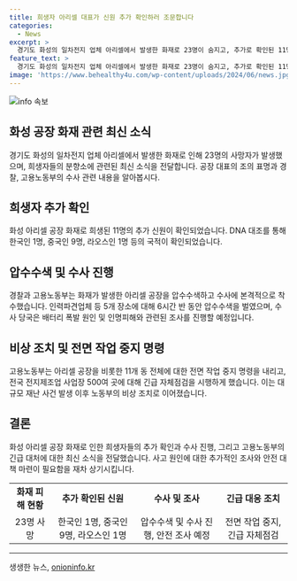 ```yaml
---
title: 희생자 아리셀 대표가 신원 추가 확인하러 조문합니다
categories:
  - News
excerpt: >
  경기도 화성의 일차전지 업체 아리셀에서 발생한 화재로 23명이 숨지고, 추가로 확인된 11명의 사망자에 대한 분향소가 마련되었다. 대표는 조의를 표하며 분향소를 찾았고, 경찰과 고용노동부는 수사에 착수했다. 희생자들의 신원은 한국인 1명과 중국인 9명, 라오스인 1명으로 확인되었으며, 압수수색을 통해 인력 수급 계약 문건 등을 확보했다. 노동부는 전지제조업 사업장에 긴급 자체점검을 시행했다.
feature_text: >
  경기도 화성의 일차전지 업체 아리셀에서 발생한 화재로 23명이 숨지고, 추가로 확인된 11명의 사망자에 대한 분향소가 마련되었다. 대표는 조의를 표하며 분향소를 찾았고, 경찰과 고용노동부는 수사에 착수했다. 희생자들의 신원은 한국인 1명과 중국인 9명, 라오스인 1명으로 확인되었으며, 압수수색을 통해 인력 수급 계약 문건 등을 확보했다. 노동부는 전지제조업 사업장에 긴급 자체점검을 시행했다.
image: 'https://www.behealthy4u.com/wp-content/uploads/2024/06/news.jpg'
---
```


<p><img src="https://www.behealthy4u.com/wp-content/uploads/2024/06/news.jpg" alt="info 속보" /></p>

<h2 data-ke-size="size26">화성 공장 화재 관련 최신 소식</h2>

<p data-ke-size="size16">경기도 화성의 일차전지 업체 아리셀에서 발생한 화재로 인해 23명의 사망자가 발생했으며, 희생자들의 분향소에 관련된 최신 소식을 전달합니다. 공장 대표의 조의 표명과 경찰, 고용노동부의 수사 관련 내용을 알아봅시다.</p>

<h2 data-ke-size="size24">희생자 추가 확인</h2>

<p data-ke-size="size16">화성 아리셀 공장 화재로 희생된 11명의 추가 신원이 확인되었습니다. DNA 대조를 통해 한국인 1명, 중국인 9명, 라오스인 1명 등의 국적이 확인되었습니다.</p>

<h2 data-ke-size="size24">압수수색 및 수사 진행</h2>

<p data-ke-size="size16">경찰과 고용노동부는 화재가 발생한 아리셀 공장을 압수수색하고 수사에 본격적으로 착수했습니다. 인력파견업체 등 5개 장소에 대해 6시간 반 동안 압수수색을 벌였으며, 수사 당국은 배터리 폭발 원인 및 인명피해와 관련된 조사를 진행할 예정입니다.</p>

<h2 data-ke-size="size24">비상 조치 및 전면 작업 중지 명령</h2>

<p data-ke-size="size16">고용노동부는 아리셀 공장을 비롯한 11개 동 전체에 대한 전면 작업 중지 명령을 내리고, 전국 전지제조업 사업장 500여 곳에 대해 긴급 자체점검을 시행하게 했습니다. 이는 대규모 재난 사건 발생 이후 노동부의 비상 조치로 이어졌습니다.</p>

<h2 data-ke-size="size24">결론</h2>

<p data-ke-size="size16">화성 아리셀 공장 화재로 인한 희생자들의 추가 확인과 수사 진행, 그리고 고용노동부의 긴급 대처에 대한 최신 소식을 전달했습니다. 사고 원인에 대한 추가적인 조사와 안전 대책 마련이 필요함을 재차 상기시킵니다.</p>

<table>
  <tr>
    <td style="text-align: center; height: 17px;"><b>화재 피해 현황</b></td>
    <td style="text-align: center; height: 17px;"><b>추가 확인된 신원</b></td>
    <td style="text-align: center; height: 17px;"><b>수사 및 조사</b></td>
    <td style="text-align: center; height: 17px;"><b>긴급 대응 조치</b></td>
  </tr>
  <tr>
    <td style="text-align: center; height: 17px;">23명 사망</td>
    <td style="text-align: center; height: 17px;">한국인 1명, 중국인 9명, 라오스인 1명</td>
    <td style="text-align: center; height: 17px;">압수수색 및 수사 진행, 안전 조사 예정</td>
    <td style="text-align: center; height: 17px;">전면 작업 중지, 긴급 자체점검</td>
  </tr>
</table>

<hr>
생생한 뉴스, <a href="https://onioninfo.kr" rel="dofollow">onioninfo.kr</a>


